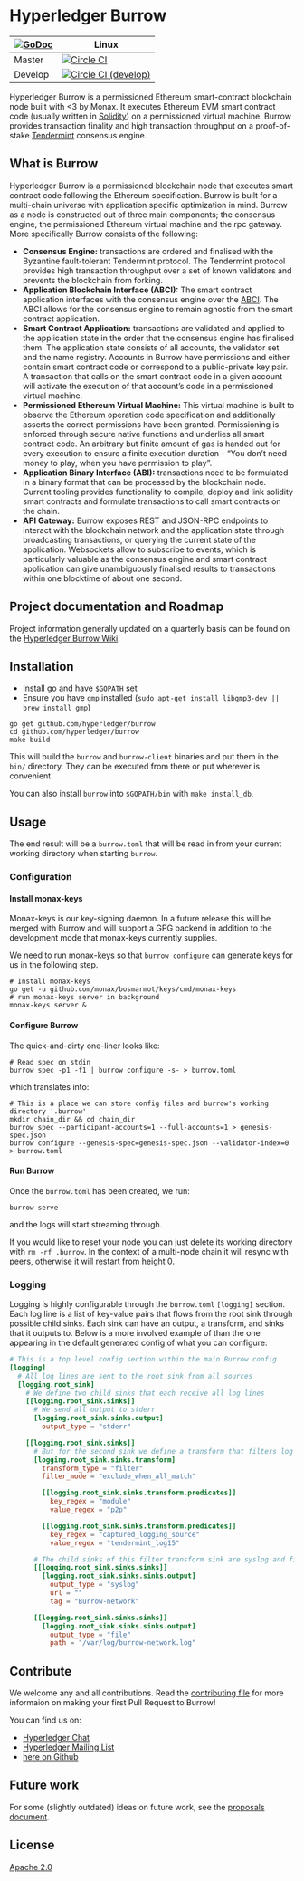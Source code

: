 # Hyperledger Burrow

|[![GoDoc](https://godoc.org/github.com/burrow?status.png)](https://godoc.org/github.com/hyperledger/burrow) | Linux |
|---|-------|
| Master | [![Circle CI](https://circleci.com/gh/hyperledger/burrow/tree/master.svg?style=svg)](https://circleci.com/gh/hyperledger/burrow/tree/master) |
| Develop | [![Circle CI (develop)](https://circleci.com/gh/hyperledger/burrow/tree/develop.svg?style=svg)](https://circleci.com/gh/hyperledger/burrow/tree/develop) |

Hyperledger Burrow is a permissioned Ethereum smart-contract blockchain node built with <3 by Monax. It executes Ethereum EVM smart contract code (usually written in [Solidity](https://solidity.readthedocs.io)) on a permissioned virtual machine. Burrow provides transaction finality and high transaction throughput on a proof-of-stake [Tendermint](https://tendermint.com) consensus engine.

## What is Burrow

Hyperledger Burrow is a permissioned blockchain node that executes smart contract code following the Ethereum specification. Burrow is built for a multi-chain universe with application specific optimization in mind. Burrow as a node is constructed out of three main components; the consensus engine, the permissioned Ethereum virtual machine and the rpc gateway. More specifically Burrow consists of the following:

- **Consensus Engine:** transactions are ordered and finalised with the Byzantine fault-tolerant Tendermint protocol.  The Tendermint protocol provides high transaction throughput over a set of known validators and prevents the blockchain from forking.
- **Application Blockchain Interface (ABCI):** The smart contract application interfaces with the consensus engine over the [ABCI](https://github.com/tendermint/abci). The ABCI allows for the consensus engine to remain agnostic from the smart contract application.
- **Smart Contract Application:** transactions are validated and applied to the application state in the order that the consensus engine has finalised them. The application state consists of all accounts, the validator set and the name registry. Accounts in Burrow have permissions and either contain smart contract code or correspond to a public-private key pair. A transaction that calls on the smart contract code in a given account will activate the execution of that account’s code in a permissioned virtual machine.
- **Permissioned Ethereum Virtual Machine:** This virtual machine is built to observe the Ethereum operation code specification and additionally asserts the correct permissions have been granted. Permissioning is enforced through secure native functions and underlies all smart contract code. An arbitrary but finite amount of gas is handed out for every execution to ensure a finite execution duration - “You don’t need money to play, when you have permission to play”.
- **Application Binary Interface (ABI):** transactions need to be formulated in a binary format that can be processed by the blockchain node. Current tooling provides functionality to compile, deploy and link solidity smart contracts and formulate transactions to call smart contracts on the chain.
- **API Gateway:** Burrow exposes REST and JSON-RPC endpoints to interact with the blockchain network and the application state through broadcasting transactions, or querying the current state of the application. Websockets allow to subscribe to events, which is particularly valuable as the consensus engine and smart contract application can give unambiguously finalised results to transactions within one blocktime of about one second.

## Project documentation and Roadmap

Project information generally updated on a quarterly basis can be found on the [Hyperledger Burrow Wiki](https://wiki.hyperledger.org/projects/burrow).

## Installation

- [Install go](https://golang.org/doc/install) and have `$GOPATH` set
- Ensure you have `gmp` installed (`sudo apt-get install libgmp3-dev || brew install gmp`)

```
go get github.com/hyperledger/burrow
cd github.com/hyperledger/burrow
make build
```

This will build the `burrow` and `burrow-client` binaries and put them in the `bin/` directory. They can be executed from there or put wherever is convenient.

You can also install `burrow` into `$GOPATH/bin` with `make install_db`,

## Usage

The end result will be a `burrow.toml` that will be read in from your current working directory when starting `burrow`.

### Configuration

#### Install monax-keys
Monax-keys is our key-signing daemon. In a future release this will be merged with Burrow and will support a GPG backend
in addition to the development mode that monax-keys currently supplies.

We need to run monax-keys so that `burrow configure` can generate keys for us in the following step.
```shell
# Install monax-keys
go get -u github.com/monax/bosmarmot/keys/cmd/monax-keys
# run monax-keys server in background
monax-keys server &
```

#### Configure Burrow
The quick-and-dirty one-liner looks like:

```shell
# Read spec on stdin
burrow spec -p1 -f1 | burrow configure -s- > burrow.toml
```

which translates into:

```shell
# This is a place we can store config files and burrow's working directory '.burrow'
mkdir chain_dir && cd chain_dir
burrow spec --participant-accounts=1 --full-accounts=1 > genesis-spec.json
burrow configure --genesis-spec=genesis-spec.json --validator-index=0 > burrow.toml
```
#### Run Burrow
Once the `burrow.toml` has been created, we run:

```
burrow serve
```

and the logs will start streaming through.

If you would like to reset your node you can just delete its working directory with `rm -rf .burrow`. In the context of a
multi-node chain it will resync with peers, otherwise it will restart from height 0.

### Logging

Logging is highly configurable through the `burrow.toml` `[logging]` section. Each log line is a list of key-value pairs that flows from the root sink through possible child sinks. Each sink can have an output, a transform, and sinks that it outputs to. Below is a more involved example of than the one appearing in the default generated config of what you can configure: 

```toml
# This is a top level config section within the main Burrow config
[logging]
  # All log lines are sent to the root sink from all sources
  [logging.root_sink]
    # We define two child sinks that each receive all log lines
    [[logging.root_sink.sinks]]
      # We send all output to stderr
      [logging.root_sink.sinks.output]
        output_type = "stderr"

    [[logging.root_sink.sinks]]
      # But for the second sink we define a transform that filters log lines from Tendermint's p2p module
      [logging.root_sink.sinks.transform]
        transform_type = "filter"
        filter_mode = "exclude_when_all_match"

        [[logging.root_sink.sinks.transform.predicates]]
          key_regex = "module"
          value_regex = "p2p"

        [[logging.root_sink.sinks.transform.predicates]]
          key_regex = "captured_logging_source"
          value_regex = "tendermint_log15"

      # The child sinks of this filter transform sink are syslog and file and will omit log lines originating from p2p
      [[logging.root_sink.sinks.sinks]]
        [logging.root_sink.sinks.sinks.output]
          output_type = "syslog"
          url = ""
          tag = "Burrow-network"

      [[logging.root_sink.sinks.sinks]]
        [logging.root_sink.sinks.sinks.output]
          output_type = "file"
          path = "/var/log/burrow-network.log"
```

## Contribute

We welcome any and all contributions. Read the [contributing file](.github/CONTRIBUTING.md) for more informaion on making your first Pull Request to Burrow!

You can find us on:
- [Hyperledger Chat](https://chat.hyperledger.org)
- [Hyperledger Mailing List](https://lists.hyperledger.org/mailman/listinfo)
- [here on Github](https://github.com/hyperledger/burrow/issues)

## Future work

For some (slightly outdated) ideas on future work, see the [proposals document](./docs/PROPOSALS.md).

## License

[Apache 2.0](LICENSE.md)
